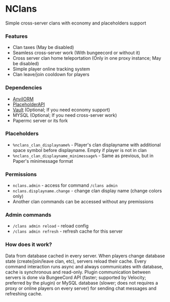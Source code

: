 # NClans

Simple cross-server clans with economy and placeholders support

### Features 

- Clan taxes (May be disabled)
- Seamless cross-server work (With bungeecord or without it)
- Cross server clan home teleportation (Only in one proxy instance; May be disabled)
- Simple player online tracking system
- Clan leave/join cooldown for players

### Dependencies 

- [AnvilORM](https://github.com/NezuShin/AnvilORM/releases/tag/V1.0.0) 
- [PlaceholderAPI](https://www.spigotmc.org/resources/placeholderapi.6245/)
- [Vault](https://www.spigotmc.org/resources/vault.34315/) (Optional; If you need economy support)
- MYSQL (Optional; If you need cross-server work)
- Papermc server or its fork

### Placeholders

- `%nclans_clan_displayname%` - Player's clan displayname with additional space symbol before displayname. Empty if player is not in clan
- `%nclans_clan_displayname_minimessage%` - Same as previous, but in Paper's minimessage format 

### Permissions

- `nclans.admin` - access for command `/clans admin`
- `nclans.displayname.change` - change clan display name (change colors only)
- Another clan commands can be accessed without any premissions

### Admin commands
- `/clans admin reload` - reload config
- `/clans admin refresh` - refresh cache for this server

### How does it work?

Data from database cached in every server. When players change database state (create/join/leave clan, etc), servers reload their cache. Every command interaction runs async and always communicates with database, cache is synchronous and read-only. Plugin communication between servers is done via BungeeCord API (faster; supported by Velocity; preferred by the plugin) or MySQL database (slower; does not requires a proxy or online players on every server) for sending chat messages and refreshing cache. 
